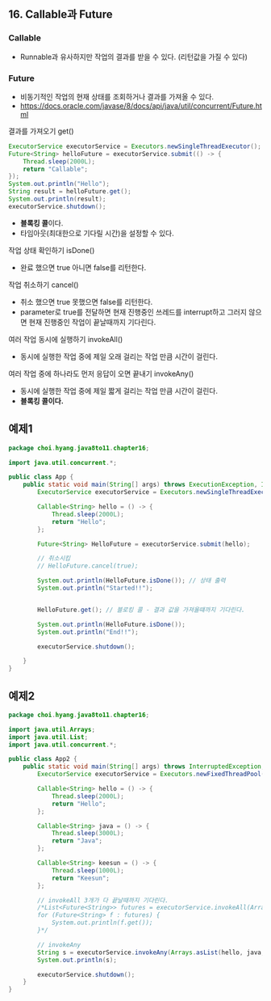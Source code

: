 
## 16. Callable과 Future

### Callable
+ Runnable과 유사하지만 작업의 결과를 받을 수 있다. (리턴값을 가질 수 있다)

### Future
+ 비동기적인 작업의 현재 상태를 조회하거나 결과를 가져올 수 있다.
+ https://docs.oracle.com/javase/8/docs/api/java/util/concurrent/Future.html

결과를 가져오기 get()

```java
ExecutorService executorService = Executors.newSingleThreadExecutor();
Future<String> helloFuture = executorService.submit(() -> {
    Thread.sleep(2000L);
    return "Callable";
});
System.out.println("Hello");
String result = helloFuture.get();
System.out.println(result);
executorService.shutdown();

```
+ **블록킹 콜**이다.
+ 타임아웃(최대한으로 기다릴 시간)을 설정할 수 있다.

작업 상태 확인하기 isDone()
+ 완료 했으면 true 아니면 false를 리턴한다.

작업 취소하기 cancel()
+ 취소 했으면 true 못했으면 false를 리턴한다.
+ parameter로 true를 전달하면 현재 진행중인 쓰레드를 interrupt하고 그러지 않으면 현재 진행중인 작업이 끝날때까지 기다린다.

여러 작업 동시에 실행하기 invokeAll()
+ 동시에 실행한 작업 중에 제일 오래 걸리는 작업 만큼 시간이 걸린다.

여러 작업 중에 하나라도 먼저 응답이 오면 끝내기 invokeAny()
+ 동시에 실행한 작업 중에 제일 짧게 걸리는 작업 만큼 시간이 걸린다.
+ **블록킹 콜이다.**


## 예제1

```java
package choi.hyang.java8to11.chapter16;

import java.util.concurrent.*;

public class App {
    public static void main(String[] args) throws ExecutionException, InterruptedException {
        ExecutorService executorService = Executors.newSingleThreadExecutor();

        Callable<String> hello = () -> {
            Thread.sleep(2000L);
            return "Hello";
        };

        Future<String> HelloFuture = executorService.submit(hello);

        // 취소시킴
        // HelloFuture.cancel(true);

        System.out.println(HelloFuture.isDone()); // 상태 출력
        System.out.println("Started!!");


        HelloFuture.get(); // 블로킹 콜 - 결과 값을 가져올떄까지 기다린다.

        System.out.println(HelloFuture.isDone());
        System.out.println("End!!");

        executorService.shutdown();

    }
}

```


## 예제2

```java
package choi.hyang.java8to11.chapter16;

import java.util.Arrays;
import java.util.List;
import java.util.concurrent.*;

public class App2 {
    public static void main(String[] args) throws InterruptedException, ExecutionException {
        ExecutorService executorService = Executors.newFixedThreadPool(4);

        Callable<String> hello = () -> {
            Thread.sleep(2000L);
            return "Hello";
        };

        Callable<String> java = () -> {
            Thread.sleep(3000L);
            return "Java";
        };

        Callable<String> keesun = () -> {
            Thread.sleep(1000L);
            return "Keesun";
        };

        // invokeAll 3개가 다 끝날때까지 기다린다.
        /*List<Future<String>> futures = executorService.invokeAll(Arrays.asList(hello, java, keesun));
        for (Future<String> f : futures) {
            System.out.println(f.get());
        }*/

        // invokeAny
        String s = executorService.invokeAny(Arrays.asList(hello, java, keesun));
        System.out.println(s);

        executorService.shutdown();
    }
}

```
